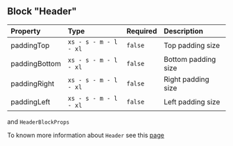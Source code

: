 ## Block "Header"

| Property      | Type                  | Required | Description         |
| :------------ | :-------------------- | :------- | :------------------ |
| paddingTop    | `xs - s - m - l - xl` | `false`  | Top padding size    |
| paddingBottom | `xs - s - m - l - xl` | `false`  | Bottom padding size |
| paddingRight  | `xs - s - m - l - xl` | `false`  | Right padding size  |
| paddingLeft   | `xs - s - m - l - xl` | `false`  | Left padding size   |

and `HeaderBlockProps`

To known more information about `Header` see this [page](https://preview.yandexcloud.dev/page-constructor/?path=/docs/blocks-header--default)
